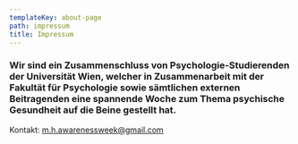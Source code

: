 ```yaml
---
templateKey: about-page
path: impressum
title: Impressum
---
```

### Wir sind ein Zusammenschluss von Psychologie-Studierenden der Universität Wien, welcher in Zusammenarbeit mit der Fakultät für Psychologie sowie sämtlichen externen Beitragenden eine spannende Woche zum Thema psychische Gesundheit auf die Beine gestellt hat.

Kontakt: [m.h.awarenessweek@gmail.com](m.h.awarenessweek@gmail.com)
